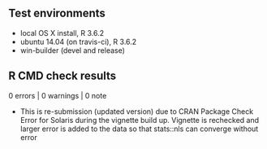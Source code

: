 ## Test environments
* local OS X install, R 3.6.2
* ubuntu 14.04 (on travis-ci), R 3.6.2
* win-builder (devel and release)

## R CMD check results

0 errors | 0 warnings | 0 note

* This is re-submission (updated version) due to CRAN Package Check Error for Solaris during the vignette build up. Vignette is rechecked and larger error is added to the data so that stats::nls can converge without error


